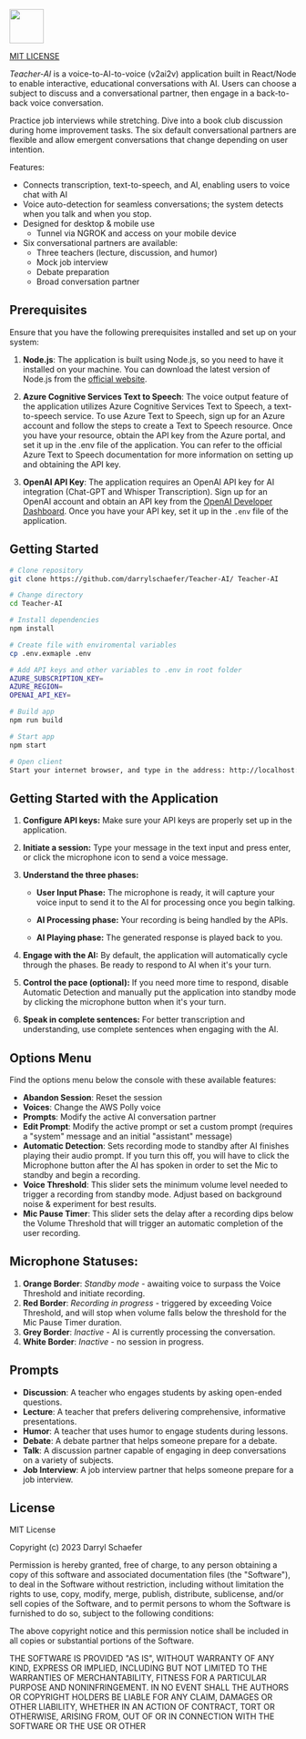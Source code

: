 <img src="https://user-images.githubusercontent.com/119073511/236722552-d11a375d-aaf2-43de-958a-0cd8b8f06d7a.png" style="width:60px;"></img>

[MIT LICENSE](#license)

<i>Teacher-AI</i> is a voice-to-AI-to-voice (v2ai2v) application built in React/Node to enable interactive, educational conversations with AI. Users can choose a subject to discuss and a conversational partner, then engage in a back-to-back voice conversation.

Practice job interviews while stretching. Dive into a book club discussion during home improvement tasks. The six default conversational partners are flexible and allow emergent conversations that change depending on user intention.

Features:

- Connects transcription, text-to-speech, and AI, enabling users to voice chat with AI
- Voice auto-detection for seamless conversations; the system detects when you talk and when you stop.
- Designed for desktop & mobile use
  - Tunnel via NGROK and access on your mobile device
- Six conversational partners are available:
  - Three teachers (lecture, discussion, and humor)
  - Mock job interview
  - Debate preparation
  - Broad conversation partner

## Prerequisites

Ensure that you have the following prerequisites installed and set up on your system:

1. **Node.js**: The application is built using Node.js, so you need to have it installed on your machine. You can download the latest version of Node.js from the [official website](https://nodejs.org/).

2. **Azure Cognitive Services Text to Speech**: The voice output feature of the application utilizes Azure Cognitive Services Text to Speech, a text-to-speech service. To use Azure Text to Speech, sign up for an Azure account and follow the steps to create a Text to Speech resource. Once you have your resource, obtain the API key from the Azure portal, and set it up in the .env file of the application. You can refer to the official Azure Text to Speech documentation for more information on setting up and obtaining the API key.

3. **OpenAI API Key**: The application requires an OpenAI API key for AI integration (Chat-GPT and Whisper Transcription). Sign up for an OpenAI account and obtain an API key from the [OpenAI Developer Dashboard](https://beta.openai.com/signup/). Once you have your API key, set it up in the `.env` file of the application.

## Getting Started

```bash
# Clone repository
git clone https://github.com/darrylschaefer/Teacher-AI/ Teacher-AI

# Change directory
cd Teacher-AI

# Install dependencies
npm install

# Create file with enviromental variables
cp .env.exmaple .env

# Add API keys and other variables to .env in root folder
AZURE_SUBSCRIPTION_KEY=
AZURE_REGION=
OPENAI_API_KEY=

# Build app
npm run build

# Start app
npm start

# Open client
Start your internet browser, and type in the address: http://localhost:3000
```

## Getting Started with the Application

1. **Configure API keys:** Make sure your API keys are properly set up in the application.

2. **Initiate a session:** Type your message in the text input and press enter, or click the microphone icon to send a voice message.

3. **Understand the three phases:**

   - **User Input Phase:** The microphone is ready, it will capture your voice input to send it to the AI for processing once you begin talking.

   - **AI Processing phase:** Your recording is being handled by the APIs.

   - **AI Playing phase:** The generated response is played back to you.

4. **Engage with the AI:** By default, the application will automatically cycle through the phases. Be ready to respond to AI when it's your turn.

5. **Control the pace (optional):** If you need more time to respond, disable Automatic Detection and manually put the application into standby mode by clicking the microphone button when it's your turn.

6. **Speak in complete sentences:** For better transcription and understanding, use complete sentences when engaging with the AI.

## Options Menu

Find the options menu below the console with these available features:

- **Abandon Session**: Reset the session
- **Voices**: Change the AWS Polly voice
- **Prompts**: Modify the active AI conversation partner
- **Edit Prompt**: Modify the active prompt or set a custom prompt (requires a "system" message and an initial "assistant" message)
- **Automatic Detection**: Sets recording mode to standby after AI finishes playing their audio prompt. If you turn this off, you will have to click the Microphone button after the AI has spoken in order to set the Mic to standby and begin a recording.
- **Voice Threshold**: This slider sets the minimum volume level needed to trigger a recording from standby mode. Adjust based on background noise & experiment for best results.
- **Mic Pause Timer**: This slider sets the delay after a recording dips below the Volume Threshold that will trigger an automatic completion of the user recording.

## Microphone Statuses:

1. **Orange Border**: _Standby mode_ - awaiting voice to surpass the Voice Threshold and initiate recording.
2. **Red Border**: _Recording in progress_ - triggered by exceeding Voice Threshold, and will stop when volume falls below the threshold for the Mic Pause Timer duration.
3. **Grey Border**: _Inactive_ - AI is currently processing the conversation.
4. **White Border**: _Inactive_ - no session in progress.

## Prompts

- **Discussion**: A teacher who engages students by asking open-ended questions.
- **Lecture**: A teacher that prefers delivering comprehensive, informative presentations.
- **Humor**: A teacher that uses humor to engage students during lessons.
- **Debate**: A debate partner that helps someone prepare for a debate.
- **Talk**: A discussion partner capable of engaging in deep conversations on a variety of subjects.
- **Job Interview**: A job interview partner that helps someone prepare for a job interview.

## License <a name="license"></a>

MIT License

Copyright (c) 2023 Darryl Schaefer

Permission is hereby granted, free of charge, to any person obtaining a copy
of this software and associated documentation files (the "Software"), to deal
in the Software without restriction, including without limitation the rights
to use, copy, modify, merge, publish, distribute, sublicense, and/or sell
copies of the Software, and to permit persons to whom the Software is
furnished to do so, subject to the following conditions:

The above copyright notice and this permission notice shall be included in all
copies or substantial portions of the Software.

THE SOFTWARE IS PROVIDED "AS IS", WITHOUT WARRANTY OF ANY KIND, EXPRESS OR
IMPLIED, INCLUDING BUT NOT LIMITED TO THE WARRANTIES OF MERCHANTABILITY,
FITNESS FOR A PARTICULAR PURPOSE AND NONINFRINGEMENT. IN NO EVENT SHALL THE
AUTHORS OR COPYRIGHT HOLDERS BE LIABLE FOR ANY CLAIM, DAMAGES OR OTHER
LIABILITY, WHETHER IN AN ACTION OF CONTRACT, TORT OR OTHERWISE, ARISING FROM,
OUT OF OR IN CONNECTION WITH THE SOFTWARE OR THE USE OR OTHER
